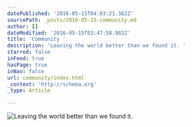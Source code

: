 ```yaml
---
datePublished: '2016-05-15T04:03:21.362Z'
sourcePath: _posts/2016-05-15-community.md
author: []
dateModified: '2016-05-15T03:47:58.982Z'
title: 'Community '
description: 'Leaving the world better than we found it. '
starred: false
inFeed: true
hasPage: true
inNav: false
url: community/index.html
_context: 'http://schema.org'
_type: Article

---
```

![Leaving the world better than we found it. ](https://the-grid-user-content.s3-us-west-2.amazonaws.com/086da60f-ecad-4378-965a-95d29a1f1413.jpg)